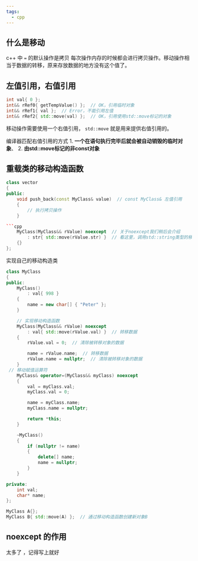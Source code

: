 ```yaml
---
tags:
  - cpp
---
```

## 什么是移动

c++ 中 ` = ` 的默认操作是拷贝 每次操作内存的时候都会进行拷贝操作。移动操作相当于数据的转移，原来存放数据的地方没有这个值了。

## 左值引用，右值引用

```cpp
int val{ 0 };
int&& rRef0{ getTempValue() };  // OK，引用临时对象
int&& rRef1{ val };  // Error，不能引用左值
int&& rRef2{ std::move(val) };  // OK，引用使用std::move标记的对象
```

移动操作需要使用一个右值引用， `std::move` 就是用来提供右值引用的。

编译器匹配右值引用的方式
1. **一个在语句执行完毕后就会被自动销毁的临时对象**、
2. **由std::move标记的非const对象**

## 重载类的移动构造函数


```cpp
class vector
{
public:
    void push_back(const MyClass& value)  // const MyClass& 左值引用
    {
        // 执行拷贝操作
    }

```cpp
    MyClass(MyClass&& rValue) noexcept  // 关于noexcept我们稍后会介绍
        : str{ std::move(rValue.str) }  // 看这里，调用std::string类型的移动构造函数
    {}
};
```

实现自己的移动构造类

```cpp
class MyClass
{
public:
    MyClass()
        : val{ 998 }
    {
        name = new char[] { "Peter" };
    }

    // 实现移动构造函数
    MyClass(MyClass&& rValue) noexcept
        : val{ std::move(rValue.val) }  // 转移数据
    {
        rValue.val = 0;  // 清除被转移对象的数据

        name = rValue.name;  // 转移数据
        rValue.name = nullptr;  // 清除被转移对象的数据
    }
 // 移动赋值运算符
    MyClass& operator=(MyClass&& myClass) noexcept
    {
        val = myClass.val;
        myClass.val = 0;

        name = myClass.name;
        myClass.name = nullptr;

        return *this;
    }

    ~MyClass()
    {
        if (nullptr != name)
        {
            delete[] name;
            name = nullptr;
        }
    }

private:
    int val;
    char* name;
};

MyClass A{};
MyClass B{ std::move(A) };  // 通过移动构造函数创建新对象B
```


## noexcept 的作用

太多了 ，记得写上就好